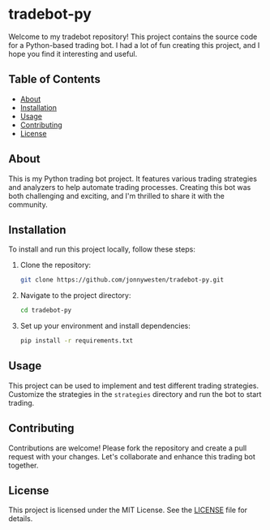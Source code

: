 
# tradebot-py

Welcome to my tradebot repository! This project contains the source code for a Python-based trading bot. I had a lot of fun creating this project, and I hope you find it interesting and useful.

## Table of Contents
- [About](#about)
- [Installation](#installation)
- [Usage](#usage)
- [Contributing](#contributing)
- [License](#license)

## About
This is my Python trading bot project. It features various trading strategies and analyzers to help automate trading processes. Creating this bot was both challenging and exciting, and I'm thrilled to share it with the community.

## Installation
To install and run this project locally, follow these steps:

1. Clone the repository:
    ```sh
    git clone https://github.com/jonnywesten/tradebot-py.git
    ```
2. Navigate to the project directory:
    ```sh
    cd tradebot-py
    ```
3. Set up your environment and install dependencies:
    ```sh
    pip install -r requirements.txt
    ```

## Usage
This project can be used to implement and test different trading strategies. Customize the strategies in the `strategies` directory and run the bot to start trading.

## Contributing
Contributions are welcome! Please fork the repository and create a pull request with your changes. Let's collaborate and enhance this trading bot together.

## License
This project is licensed under the MIT License. See the [LICENSE](LICENSE) file for details.
